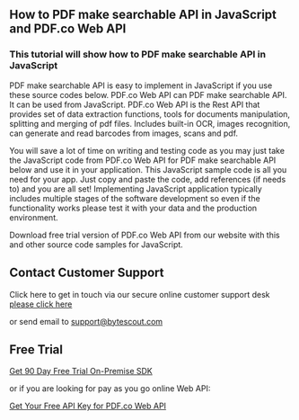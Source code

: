 ## How to PDF make searchable API in JavaScript and PDF.co Web API

### This tutorial will show how to PDF make searchable API in JavaScript

PDF make searchable API is easy to implement in JavaScript if you use these source codes below. PDF.co Web API can PDF make searchable API. It can be used from JavaScript. PDF.co Web API is the Rest API that provides set of data extraction functions, tools for documents manipulation, splitting and merging of pdf files. Includes built-in OCR, images recognition, can generate and read barcodes from images, scans and pdf.

You will save a lot of time on writing and testing code as you may just take the JavaScript code from PDF.co Web API for PDF make searchable API below and use it in your application. This JavaScript sample code is all you need for your app. Just copy and paste the code, add references (if needs to) and you are all set! Implementing JavaScript application typically includes multiple stages of the software development so even if the functionality works please test it with your data and the production environment.

Download free trial version of PDF.co Web API from our website with this and other source code samples for JavaScript.

## Contact Customer Support

Click here to get in touch via our secure online customer support desk [please click here](https://bytescout.zendesk.com/hc/en-us/requests/new?subject=PDF.co%20Web%20API%20Question)

or send email to [support@bytescout.com](mailto:support@bytescout.com?subject=PDF.co%20Web%20API%20Question) 

## Free Trial

[Get 90 Day Free Trial On-Premise SDK](https://bytescout.com/download/web-installer?utm_source=github-readme)

or if you are looking for pay as you go online Web API:

[Get Your Free API Key for PDF.co Web API](https://pdf.co/documentation/api?utm_source=github-readme)